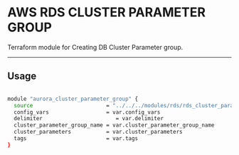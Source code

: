 AWS RDS CLUSTER PARAMETER GROUP
===========

Terraform module for Creating DB Cluster Parameter group.

----------------------

Usage
-----

```bash

module "aurora_cluster_parameter_group" {
  source                       = "../../../modules/rds/rds_cluster_parameter_group"
  config_vars                  = var.config_vars
  delimiter                       = var.delimiter
  cluster_parameter_group_name = var.cluster_parameter_group_name
  cluster_parameters           = var.cluster_parameters
  tags                         = var.tags
}
```
